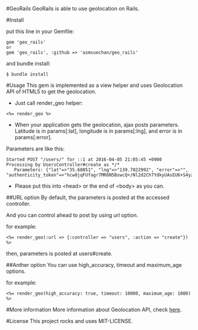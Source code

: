 #GeoRails
GeoRails is able to use geolocation on Rails.

#Install

put this line in your Gemfile:

```
gem 'geo_rails'
or
gem 'geo_rails', :github => 'asmsuechan/geo_rails'
```

and bundle install:

```
$ bundle install
```

#Usage
This gem is implemented as a view helper and uses Geolocation API of HTML5 to get the geolocation.

* Just call render_geo helper:
```
<%= render_geo %>
```
* When your application gets the geolocation, ajax posts parameters. Latitude is in params[:lat], longitude is in params[:lng], and error is in params[:error].

Parameters are like this:
```
Started POST "/users/" for ::1 at 2016-04-05 21:05:45 +0900
Processing by UsersController#create as */*
   Parameters: {"lat"=>"35.68051", "lng"=>"139.7022992", "error"=>"", "authenticity_token"=>"hcw8jqFUfagr7MR6N5BswcQ+/Nl2d2Ch7YdkyUAsEU6+S4yzhKUEpVVwc0i+iAyfjyxgSUVh08LE3U/KE8zdcA=="}
```

* Please put this into \<head\> or the end of \<body\> as you can.


##URL option
By default, the parameters is posted at the accessed controller.

And you can control ahead to post by using url option.

for example:
```
<%= render_geo(:url => {:controller => "users", :action => "create"}) %>
```

then, parameters is posted at users#create.

##Anther option
You can use high_accuracy, timeout and maximum_age options.

for example:
```
<%= render_geo(high_accuracy: true, timeout: 10000, maximum_age: 1000) %>
```


#More information
More information about Geolocation API, check [here](https://developer.mozilla.org/en-US/docs/Web/API/Geolocation/getCurrentPosition).

#License
This project rocks and uses MIT-LICENSE.
